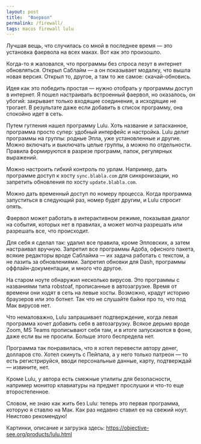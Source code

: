 ```yaml
---
layout: post
title:  "Фаервол"
permalink: /firewall/
tags: macos firewall lulu
---
```


Лучшая вещь, что случилась со мной в последнее время — это установка фаервола на
всех маках. Вот как это произошло.

Когда-то я жаловался, что программы без спроса лезут в интернет
обновляться. Открыл Саблайм — а он показывает модалку, что вышла новая
версия. Открыл то, другое, а там то же самое: скачай-обновись.

Идея как это победить простая — нужно отобрать у программы доступ в интернет. Я
пошел настраивать встроенный фаервол, но оказалось, он убогий: закрывает только
входящие соединения, а исходящие не трогает. В результате даже если добавить в
список программу, она спокойно идет в сеть.

Путем гугления нашел программу Lulu. Хоть название и затасканное, программа
просто супер: удобный интерфейс и настройка. Lulu делит программы на группы:
родные Эпла, уже установленные и другие. Можно включать и выключать целые
группы, а можно по отдельности. Правила формируются в разрезе программ, папок,
регулярных выражений.

Можно настроить гибкий контроль по урлам. Например, дать программе доступ к
хосту `sync.blabla.com` для синхронизации, но запретить обновления по хосту
`update.blabla.com`.

Можно дать временный доступ по номеру процесса. Когда программа запуститься в
cледующий раз, номер будет другим, и Lulu спросит опять.

Фаервол может работать в интерактивном режиме, показывая диалог на события,
которых нет в правилах, а может молча разрешать или разрешать все, что
происходит.

Для себя я сделал так: удалил все правила, кроме Эпловских, а затем настраивал
вручную. Запретил все программы Адоба, офисного пакета, всякие редакторы вроде
Саблайма — их задача работать с текстом, а не лазить за обновлениями. Запретил
обновки для Dash, программы оффлайн-документации, и много что другое.

На старом ноуте обнаружил несколько вирусов. Это программы с названиями типа
robstoaf, прописанные в автозагрузке. Время от времени они ходят в сеть на левые
хосты. Возможно, крадут историю браузеров или это ботнет. Так что не слушайте
байки про то, что под Мак вирусов нет.

Что немаловажно, Lulu запрашивает подтверждение, когда левая программа хочет
добавить себя в автозагрузку. Всякое дерьмо вроде Zoom, MS Teams прописывают
себя там, и в итоге запускаются в фоне, даже если вы не просили. Больше этого
беспредела нет.

Программа так понравилась, что я хотел перевести автору денег, долларов
сто. Хотел скинуть с Пейпала, а у него только патреон — то есть регистрируйся,
вводи персональные данные, карту, подтверждай — извините, нет.

Кроме Lulu, у автора есть смежные утилиты для безопасности, например монитор
клавиатуры на предмет прослушки и что-то еще второстепенное.

Словом, не знаю как жить без Lulu: теперь это первая программа, которую я ставлю
на Мак. Как раз недавно ставил ее на свежий ноут. Неистово рекомендую!

Картинки, описание и загрузка здесь:
https://objective-see.org/products/lulu.html
